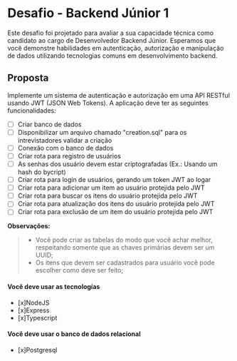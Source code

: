 
# Desafio - Backend Júnior 1

Este desafio foi projetado para avaliar a sua capacidade técnica como candidato ao cargo de Desenvolvedor Backend Júnior. Esperamos que você demonstre habilidades em autenticação, autorização e manipulação de dados utilizando tecnologias comuns em desenvolvimento backend.

## Proposta

Implemente um sistema de autenticação e autorização em uma API RESTful usando JWT (JSON Web Tokens). A aplicação deve ter as seguintes funcionalidades:

- [ ] Criar banco de dados
- [ ] Disponibilizar um arquivo chamado "creation.sql" para os intrevistadores validar a criação
- [ ] Conexão com o banco de dados
- [ ] Criar rota para registro de usuários
- [ ] As senhas dos usuário devem estar criptografadas (Ex.: Usando um hash do bycript)
- [ ] Criar rota para login de usuários, gerando um token JWT ao logar
- [ ] Criar rota para adicionar um item ao usuário protejida pelo JWT
- [ ] Criar rota para buscar os itens do usuário protejida pelo JWT
- [ ] Criar rota para atualização dos itens do usuário protejida pelo JWT
- [ ] Criar rota para exclusão de um item do usuário protejida pelo JWT

**Observações:**
> - Você pode criar as tabelas do modo que você achar melhor, respeitando somente que as chaves primárias devem ser um UUID;
> - Os itens que devem ser cadastrados para usuário você pode escolher como deve ser feito;

#### Você deve usar as tecnologías
- [x]NodeJS
- [x]Express
- [x]Typescript 

#### Você deve usar o banco de dados relacional
- [x]Postgresql